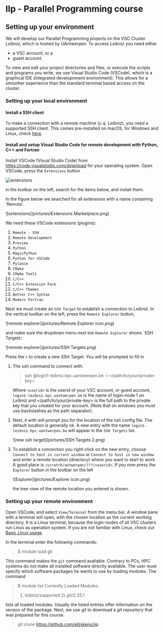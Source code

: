 # IIp - Parallel Programming course 

## Setting up your environment

We will develop our Parallel Programming projects on the VSC Cluster *Leibniz*, which is hosted by UAntwerpen.
To access *Leibniz* you need either 

* a VSC account, or a 
* guest account.

To view and edit your project directories and files, or execute the scripts and programs you write,
we use Visual Studio Code (VSCode), which is a graphical IDE (integrated developmnent environment).
This allows for a smoother experience than the standard terminal based access on the cluster.

### Setting up your local environment

#### Install a SSH client

To make a connection with a remote machine (c.q. *Leibniz*), you need a supported SSH client. 
This comes pre-installed on macOS, for Windows and Linux, check [here](https://code.visualstudio.com/docs/remote/troubleshooting#_installing-a-supported-ssh-client). 

#### Install and setup Visual Studio Code for remote development with Python, C++ and Fortran

Install VSCode (Visual Studio Code) from https://code.visualstudio.com/download for your operating system. 
Open VSCode, press the `Extensions` button 

![extensions](pictures/Extensions%20icon.png)

in the toolbar on the left, search for the items below, and install them.

In the figure below we searched for all extensions with a name containing 'Remote'.

![extensions](pictures/Extensions Marketplace.png)

We need these VSCode extensions (plugins):
   1. `Remote - SSH`
   2. `Remote Development`
   3. `Preview`
   4. `Python`
   5. `MagicPython`
   6. `Python for VSCode`
   7. `Pylance`
   8. `CMake`
   9. `CMake Tools`
   10. `C/C++`
   11. `C/C++ Extension Pack`
   12. `C/C++ Themes`
   13. `Better C++ Syntax`
   14. `Modern Fortran`
   
Next we must create an `SSH Target` to establish a connection to *Leibniz*. In the vertical toolbar on the left, 
press the `Remote Explorer` button,

![remote explorer](pictures/Remote Explorer icon.png)

and make sure the dropdown menu next toe `Remote Explorer` shows `SSH Targets:

![remote explorer](pictures/SSH Targets.png)

Press the `+` to create a new SSH Target. You will be prompted to fill in 

1. The ssh command to connect with:

   > ssh <userid>@login1-leibniz.hpc.uantwerpen.be -i </path/to/your/private-key>

   Where `<userid>` is the userid of your VSC account, or guest account, `login1-leibniz.hpc.uantwerpen.be`
   is the name of login-node 1 on *Leibniz* and </path/to/your/private-key> is the full path to the private 
   key that you created for your account. (Note that on windows you must use backslashes as the path separator).

3. Next, it with will prompt you for the location of the ssh config file. The default location is generally ok.
   A new entry with the name `login1-leibniz.hpc.uantwerpen.be` will appear in the `SSH Targets` list.

   ![new ssh target](pictures/SSH Targets 2.png)

4. To establish a connection you right-click on the new entry, choose `Connect to host in current window`
   or `Connect to host in new window` and enter a remote location (directory) where you want to start to 
   work. A good place is `/scratch/antwerpen/???/<userid>`. If you now press the `Explorer` button in the
   toolbar on the left

   ![Explorer](pictures/Explorer icon.png)

   the tree view of the remote location you entered is shown. 

### Setting up your remote environment

Open VSCode, and select `View/Terminal` from the menu bar. A window pane with a terminal will open, with 
the chosen location as the current working directory. It is a Linux terminal, because the login-nodes 
of all VSC clusters run Linux as operation system. If you are not familiar with Linux, check out 
[Basic Linux usage](https://docs.vscentrum.be/en/latest/jobs/basic_linux_usage.html?highlight=linux).

In the terminal enter the following commands:

> $ module load git

This command makes the `git` command available. Contrary to PCs, HPC systems do not make all installed 
software directly available. The user must specify which software packages he wants to use by loading
modules. The command 

> $ module list
> Currently Loaded Modules:
>   1) leibniz/supported   2) git/2.35.1

lists all loaded modules. Usually the listed entries offer information on the version of the package.
Next, we use git to download a git repository that was prepared for this course. 

> git clone https://github.com/etijskens/iip




